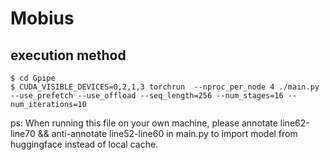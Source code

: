 # Mobius  
## execution method 
```
$ cd Gpipe 
$ CUDA_VISIBLE_DEVICES=0,2,1,3 torchrun  --nproc_per_node 4 ./main.py --use_prefetch --use_offload --seq_length=256 --num_stages=16 --num_iterations=10
```
ps: When running this file on your own machine, please annotate line62-line70 && anti-annotate line52-line60 in main.py to import model from huggingface instead of local cache.
